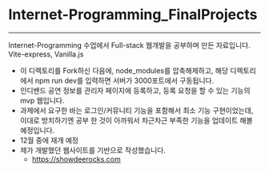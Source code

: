 # Internet-Programming_FinalProjects
---
Internet-Programming 수업에서 Full-stack 웹개발을 공부하며 만든 자료입니다. Vite-express, Vanilla.js
- 이 디렉토리를 Fork하신 다음에, node_modules를 압축해제하고, 해당 디렉토리에서 npm run dev를 입력하면 서버가 3000포트에서 구동됩니다.
- 인디밴드 공연 정보를 관리자 페이지에 등록하고, 등록 요청을 할 수 있는 기능의 mvp 웹입니다.
- 과제에서 요구한 바는 로그인/커뮤니티 기능을 포함해서 최소 기능 구현이었는데, 이대로 방치하기엔 공부 한 것이 아까워서 차근차근 부족한 기능을 업데이트 해볼 예정입니다.
- 12월 중에 재개 예정
- 제가 개발했던 웹사이트를 기반으로 작성했습니다.
  - https://showdeerocks.com   
